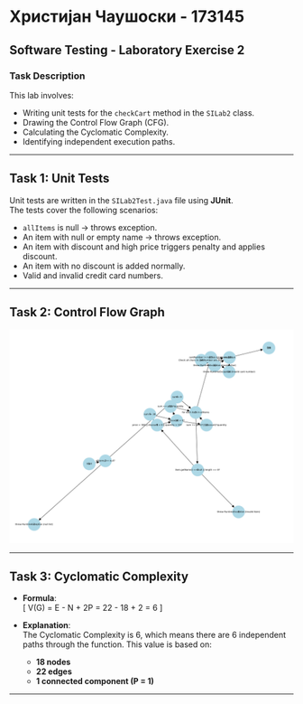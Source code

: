 # Христијан Чаушоски - 173145

## Software Testing - Laboratory Exercise 2

### Task Description

This lab involves:

- Writing unit tests for the `checkCart` method in the `SILab2` class.
- Drawing the Control Flow Graph (CFG).
- Calculating the Cyclomatic Complexity.
- Identifying independent execution paths.

---

## Task 1: Unit Tests

Unit tests are written in the `SILab2Test.java` file using **JUnit**.  
The tests cover the following scenarios:

- `allItems` is null → throws exception.
- An item with null or empty name → throws exception.
- An item with discount and high price triggers penalty and applies discount.
- An item with no discount is added normally.
- Valid and invalid credit card numbers.

---

## Task 2: Control Flow Graph

![Control Flow Graph](CFG.png)

---

## Task 3: Cyclomatic Complexity

- **Formula**:  
  \[
  V(G) = E - N + 2P = 22 - 18 + 2 = 6
  \]

- **Explanation**:  
  The Cyclomatic Complexity is 6, which means there are 6 independent paths through the function. This value is based on:
  - **18 nodes**
  - **22 edges**
  - **1 connected component (P = 1)**

---
